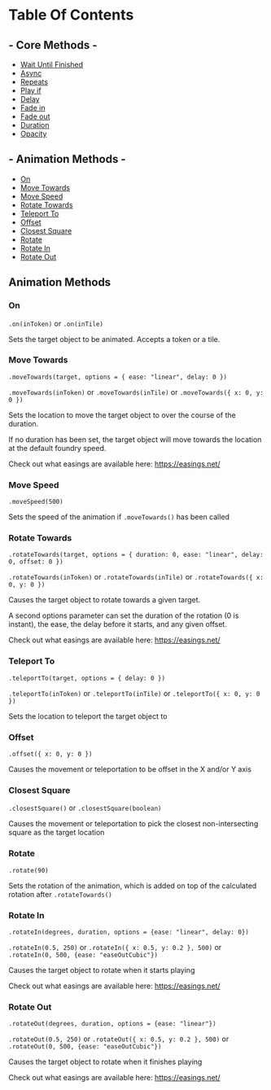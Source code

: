# Table Of Contents
## - Core Methods -
- [Wait Until Finished](DOCS.md#wait-until-finished)
- [Async](DOCS.md#async)
- [Repeats](DOCS.md#repeats)
- [Play if](DOCS.md#play-if)
- [Delay](DOCS.md#delay)
- [Fade in](DOCS.md#fade-in)
- [Fade out](DOCS.md#fade-out)
- [Duration](DOCS.md#duration)
- [Opacity](DOCS.md#opacity)

## - Animation Methods -
- [On](#on)
- [Move Towards](#move-towards)
- [Move Speed](#move-speed)
- [Rotate Towards](#rotate-towards)
- [Teleport To](#teleport-to)
- [Offset](#offset)
- [Closest Square](#closest-square)
- [Rotate](#rotate)
- [Rotate In](#rotate-in)
- [Rotate Out](#rotate-out)

## Animation Methods

### On

`.on(inToken)` or `.on(inTile)`

Sets the target object to be animated. Accepts a token or a tile.

### Move Towards

`.moveTowards(target, options = { ease: "linear", delay: 0 })`

`.moveTowards(inToken)` or `.moveTowards(inTile)` or `.moveTowards({ x: 0, y: 0 })`

Sets the location to move the target object to over the course of the duration.

If no duration has been set, the target object will move towards the location at the default foundry speed.

Check out what easings are available here: https://easings.net/

### Move Speed

`.moveSpeed(500)`

Sets the speed of the animation if `.moveTowards()` has been called

### Rotate Towards

`.rotateTowards(target, options = { duration: 0, ease: "linear", delay: 0, offset: 0 })`

`.rotateTowards(inToken)` or `.rotateTowards(inTile)` or `.rotateTowards({ x: 0, y: 0 })`

Causes the target object to rotate towards a given target.

A second options parameter can set the duration of the rotation (0 is instant), the ease, the delay before it starts, and any given offset. 

Check out what easings are available here: https://easings.net/

### Teleport To

`.teleportTo(target, options = { delay: 0 })`

`.teleportTo(inToken)` or `.teleportTo(inTile)` or `.teleportTo({ x: 0, y: 0 })`

Sets the location to teleport the target object to

### Offset

`.offset({ x: 0, y: 0 })`

Causes the movement or teleportation to be offset in the X and/or Y axis

### Closest Square

`.closestSquare()` or `.closestSquare(boolean)`

Causes the movement or teleportation to pick the closest non-intersecting square as the target location

### Rotate

`.rotate(90)`

Sets the rotation of the animation, which is added on top of the calculated rotation after `.rotateTowards()`

### Rotate In

`.rotateIn(degrees, duration, options = {ease: "linear", delay: 0})`

`.rotateIn(0.5, 250)` or `.rotateIn({ x: 0.5, y: 0.2 }, 500)` or `.rotateIn(0, 500, {ease: "easeOutCubic"})`

Causes the target object to rotate when it starts playing

Check out what easings are available here: https://easings.net/

### Rotate Out

`.rotateOut(degrees, duration, options = {ease: "linear"})`

`.rotateOut(0.5, 250)` or `.rotateOut({ x: 0.5, y: 0.2 }, 500)` or `.rotateOut(0, 500, {ease: "easeOutCubic"})`

Causes the target object to rotate when it finishes playing

Check out what easings are available here: https://easings.net/